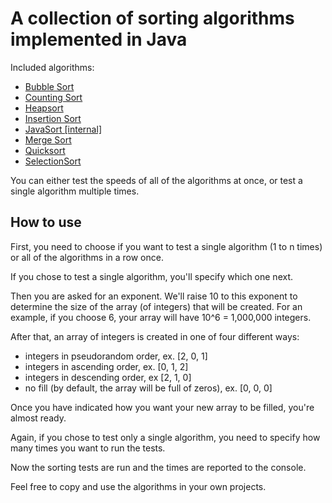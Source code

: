 # A collection of sorting algorithms implemented in Java

Included algorithms:
- [Bubble Sort](https://en.wikipedia.org/wiki/Bubble_sort)
- [Counting Sort](https://en.wikipedia.org/wiki/Counting_sort)
- [Heapsort](https://en.wikipedia.org/wiki/Heapsort)
- [Insertion Sort](https://en.wikipedia.org/wiki/Insertion_sort)
- [JavaSort [internal]](https://docs.oracle.com/javase/7/docs/api/java/util/Arrays.html#sort[int()])
- [Merge Sort](https://en.wikipedia.org/wiki/Merge_sort)
- [Quicksort](https://en.wikipedia.org/wiki/Quicksort)
- [SelectionSort](https://en.wikipedia.org/wiki/Selection_sort)

You can either test the speeds of all of the algorithms at once, or test a single algorithm multiple times.

## How to use

First, you need to choose if you want to test a single algorithm (1 to n times) or all of the algorithms in a row once.

If you chose to test a single algorithm, you'll specify which one next.

Then you are asked for an exponent. We'll raise 10 to this exponent to determine the size of the array (of integers) that will be created. For an example, if you choose 6, your array will have 10^6 = 1,000,000 integers.

After that, an array of integers is created in one of four different ways:
- integers in pseudorandom order, ex. [2, 0, 1]
- integers in ascending order, ex. [0, 1, 2]
- integers in descending order, ex [2, 1, 0]
- no fill (by default, the array will be full of zeros), ex. [0, 0, 0]

Once you have indicated how you want your new array to be filled, you're almost ready.

Again, if you chose to test only a single algorithm, you need to specify how many times you want to run the tests.

Now the sorting tests are run and the times are reported to the console.

Feel free to copy and use the algorithms in your own projects.